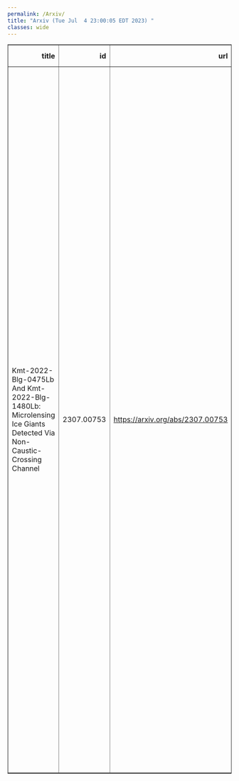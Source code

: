 ```yaml
---
permalink: /Arxiv/
title: "Arxiv (Tue Jul  4 23:00:05 EDT 2023) "
classes: wide
---
```

<table border="1" class="dataframe">
  <thead>
    <tr style="text-align: right;">
      <th>title</th>
      <th>id</th>
      <th>url</th>
      <th>authors</th>
      <th>Local Authors</th>
    </tr>
  </thead>
  <tbody>
    <tr>
      <td>Kmt-2022-Blg-0475Lb And Kmt-2022-Blg-1480Lb: Microlensing Ice Giants   Detected Via Non-Caustic-Crossing Channel</td>
      <td>2307.00753</td>
      <td><a href="https://arxiv.org/abs/2307.00753" target="_blank">https://arxiv.org/abs/2307.00753</a></td>
      <td>Cheongho Han, Chung-Uk Lee, Ian A. Bond, Weicheng Zang, Sun-Ju Chung, Michael D. Albrow, Andrew Gould, Kyu-Ha Hwang, Youn Kil Jung, Yoon-Hyun Ryu, In-Gu Shin, Yossi Shvartzvald, Hongjing Yang, Jennifer C. Yee, Sang-Mok Cha, Doeon Kim, Dong-Jin Kim, Seung-Lee Kim, Dong-Joo Lee, Yongseok Lee, Byeong-Gon Park, Richard W. Pogge, Shude Mao, Wei Zhu, Fumio Abe, Richard Barry, David P. Bennett, Aparna Bhattacharya, Hirosame Fujii, Akihiko Fukui, Ryusei Hamada, Yuki Hirao, Stela Ishitani Silva, Yoshitaka Itow, Rintaro Kirikawa, Iona Kondo, Naoki Koshimoto, Yutaka Matsubara, Shota Miyazaki, Yasushi Muraki, Greg Olmschenk, Clément Ranc, Nicholas J. Rattenbury, Yuki Satoh, Takahiro Sumi, Daisuke Suzuki, Taiga Toda, Mio Tomoyoshi, Paul J. Tristram, Aikaterini Vandorou, Hibiki Yama, Kansuke Yamashita</td>
      <td>Andrew Gould, Richard Pogge</td>
    </tr>
  </tbody>
</table>
